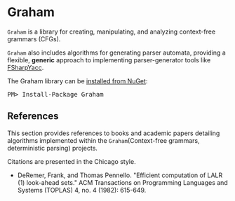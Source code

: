 Graham
======

`Graham` is a library for creating, manipulating, and analyzing context-free grammars (CFGs).

`Graham` also includes algorithms for generating parser automata, providing a flexible, **generic** approach to implementing parser-generator tools like [FSharpYacc](/facio/yacc_index.html).

<div class="row">
    <div class="span1"></div>
    <div class="span6">
        <div class="well well-small" id="nuget">
            The Graham library can be <a href="https://www.nuget.org/packages/Graham/">installed from NuGet</a>:
            <pre>PM> Install-Package Graham</pre>
        </div>
    </div>
    <div class="span1"></div>
</div>

References
----------

This section provides references to books and academic papers detailing algorithms implemented within the `Graham`(Context-free grammars, deterministic parsing) projects.

Citations are presented in the Chicago style.

* DeRemer, Frank, and Thomas Pennello. "Efficient computation of LALR (1) look-ahead sets." ACM Transactions on Programming Languages and Systems (TOPLAS) 4, no. 4 (1982): 615-649.
